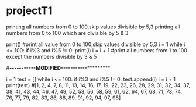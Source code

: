 # projectT1
printing all numbers from 0 to 100,skip values divisible by 5,3
printing all numbers from 0 to 100 which are divisible by 5 & 3

print()
#print all value from 0 to 100,skip values divisible by 5,3
i = 1
while i <= 100:
    if i%3 and i%5 != 0:
        print(i)
    i = i + 1
#print all numbers from 1 to 100 except the numbers divisible by 3 & 5

#******************-----------MODIFIED-----------***************************

i = 1
test = []
while i <= 100:
    if i%3 and i%5 != 0:
        test.append(i)
    i = i + 1
print(test)
#[1, 2, 4, 7, 8, 11, 13, 14, 16, 17, 19, 22, 23, 26, 28, 29, 31, 32, 34, 37, 38, 41, 43, 44, 46, 47, 49, 52, 53, 56, 58, 59, 61, 62, 64, 67, 68, 71, 73, 74, 76, 77, 79, 82, 83, 86, 88, 89, 91, 92, 94, 97, 98]
